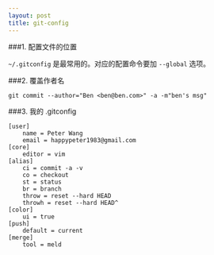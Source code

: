 ```yaml
---
layout: post
title: git-config
---
```

###1.  配置文件的位置

`~/.gitconfig` 是最常用的。对应的配置命令要加 `--global` 选项。

###2.  覆盖作者名

~~~terminal
git commit --author="Ben <ben@ben.com>" -a -m"ben's msg"
~~~

###3. 我的 .gitconfig

~~~
[user]
    name = Peter Wang
    email = happypeter1983@gmail.com
[core]
    editor = vim
[alias]
    ci = commit -a -v
    co = checkout
    st = status
    br = branch
    throw = reset --hard HEAD
    throwh = reset --hard HEAD^
[color]
    ui = true
[push]
    default = current
[merge]
    tool = meld
~~~

